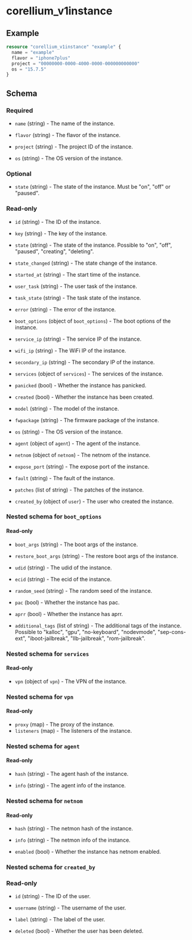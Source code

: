# corellium_v1instance

## Example

```terraform
resource "corellium_v1instance" "example" {
  name = "example"
  flavor = "iphone7plus"
  project = "00000000-0000-4000-0000-000000000000"
  os = "15.7.5"
}
```

## Schema

### Required

- `name` (string) - The name of the instance.

- `flavor` (string) - The flavor of the instance.

- `project` (string) - The project ID of the instance.

- `os` (string) - The OS version of the instance.

### Optional

- `state` (string) - The state of the instance. Must be "on", "off" or "paused".

### Read-only

- `id` (string) - The ID of the instance.

- `key` (string) - The key of the instance.

- `state` (string) - The state of the instance. Possible to "on", "off", "paused", "creating", "deleting".

- `state_changed` (string) - The state change of the instance.

- `started_at` (string) - The start time of the instance.

- `user_task` (string) - The user task of the instance.

- `task_state` (string) - The task state of the instance.

- `error` (string) - The error of the instance.

- `boot_options` (object of `boot_options`) - The boot options of the instance.

- `service_ip` (string) - The service IP of the instance.

- `wifi_ip` (string) - The WiFi IP of the instance.

- `secondary_ip` (string) - The secondary IP of the instance.

- `services` (object of `services`) - The services of the instance.

- `panicked` (bool) - Whether the instance has panicked.

- `created` (bool) - Whether the instance has been created.

- `model` (string) - The model of the instance.

- `fwpackage` (string) - The firmware package of the instance.

- `os` (string) - The OS version of the instance.

- `agent` (object of `agent`) - The agent of the instance.

- `netnom` (object of `netnom`) - The netnom of the instance.

- `expose_port` (string) - The expose port of the instance.

- `fault` (string) - The fault of the instance.

- `patches` (list of string) - The patches of the instance.

- `created_by` (object of `user`) - The user who created the instance.

### Nested schema for `boot_options`

#### Read-only

- `boot_args` (string) - The boot args of the instance.

- `restore_boot_args` (string) - The restore boot args of the instance.

- `udid` (string) - The udid of the instance.

- `ecid` (string) - The ecid of the instance.

- `random_seed` (string) - The random seed of the instance.

- `pac` (bool) - Whether the instance has pac.

- `aprr` (bool) - Whether the instance has aprr.

- `additional_tags` (list of string) - The additional tags of the instance. Possible to "kalloc", "gpu", "no-keyboard", "nodevmode", "sep-cons-ext", "iboot-jailbreak", "llb-jailbreak", "rom-jailbreak".

### Nested schema for `services`

#### Read-only

- `vpn` (object of `vpn`) - The VPN of the instance.

### Nested schema for `vpn`

#### Read-only

- `proxy` (map) - The proxy of the instance.
- `listeners` (map) - The listeners of the instance.

### Nested schema for `agent`

#### Read-only

- `hash` (string) - The agent hash of the instance.

- `info` (string) - The agent info of the instance.

### Nested schema for `netnom`

#### Read-only

- `hash` (string) - The netmon hash of the instance.

- `info` (string) - The netmon info of the instance.

- `enabled` (bool) - Whether the instance has netnom enabled.

### Nested schema for `created_by`

### Read-only

- `id` (string) - The ID of the user.

- `username` (string) - The username of the user.

- `label` (string) - The label of the user.

- `deleted` (bool) - Whether the user has been deleted.
